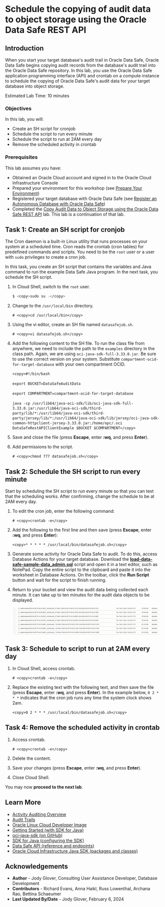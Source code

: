 # Schedule the copying of audit data to object storage using the Oracle Data Safe REST API

## Introduction

When you start your target database's audit trail in Oracle Data Safe, Oracle Data Safe begins copying audit records from the database's audit trail into the Oracle Data Safe repository. In this lab, you use the Oracle Data Safe application programming interface (API) and crontab on a compute instance to schedule the copying of Oracle Data Safe's audit data for your target database into object storage. 

Estimated Lab Time: 10 minutes

### Objectives

In this lab, you will:

- Create an SH script for cronjob
- Schedule the script to run every minute
- Schedule the script to run at 2AM every day
- Remove the scheduled activity in crontab


### Prerequisites

This lab assumes you have:

- Obtained an Oracle Cloud account and signed in to the Oracle Cloud Infrastructure Console
- Prepared your environment for this workshop (see [Prepare Your Environment](?lab=prepare-environment))
- Registered your target database with Oracle Data Safe (see [Register an Autonomous Database with Oracle Data Safe](?lab=register-autonomous-database))
- Completed the [Copy Audit Data to Object Storage using the Oracle Data Safe REST API](?lab=api-copy-audit-data) lab. This lab is a continuation of that lab.



## Task 1: Create an SH script for cronjob

The Cron daemon is a built-in Linux utility that runs processes on your system at a scheduled time. Cron reads the crontab (cron tables) for predefined commands and scripts. You need to be the `root` user or a user with `sudo` privileges to create a cron job.

In this task, you create an SH script that contains the variables and Java command to run the example Data Safe Java program. In the next task, you schedule the SH script.

1. In Cloud Shell, switch to the `root` user.

    ```bash
    $ <copy>sudo su -</copy>
    ```


2. Change to the `/usr/local/bin` directory.

    ```text
    # <copy>cd /usr/local/bin</copy>
    ```

3. Using the vi editor, create an SH file named `datasafejob.sh`.

    ```text
    # <copy>vi datasafejob.sh</copy>
    ```

4. Add the following content to the SH file. To run the class file from anywhere, we need to include the path to the `examples` directory in the class path. Again, we are using `oci-java-sdk-full-3.33.0.jar`. Be sure to use the correct version on your system. Substitute `compartment-ocid-for-target-database` with your own compartment OCID.

    ```text
    <copy>#!/bin/bash

    export BUCKET=DataSafeAuditData

    export COMPARTMENT=compartment-ocid-for-target-database

    java -cp /usr/lib64/java-oci-sdk/lib/oci-java-sdk-full-3.33.0.jar:/usr/lib64/java-oci-sdk/third-party/lib/*:/usr/lib64/java-oci-sdk/third-party/jersey/lib/*:/usr/lib64/java-oci-sdk/lib/jersey/oci-java-sdk-common-httpclient-jersey-3.33.0.jar:/home/opc/.oci DataSafeRestAPIClientExample $BUCKET $COMPARTMENT</copy>
    ```

4. Save and close the file (press **Escape**, enter **:wq**, and press **Enter**).

5. Add permissions to the script.

    ```text
    # <copy>chmod 777 datasafejob.sh</copy>
    ```

## Task 2: Schedule the SH script to run every minute

Start by scheduling the SH script to run every minute so that you can test that the scheduling works. After confirming, change the schedule to be at 2AM every day.

1. To edit the cron job, enter the following command:

    ```text
    # <copy>crontab -e</copy>
    ```

2. Add the following to the first line and then save (press **Escape**, enter **:wq**, and press **Enter**):


    ```text
    <copy>* * * * * /usr/local/bin/datasafejob.sh</copy>
    ```

3. Generate some activity for Oracle Data Safe to audit. To do this, access Database Actions for your target database. Download the [**load-data-safe-sample-data_admin.sql**](https://objectstorage.us-ashburn-1.oraclecloud.com/p/AUKfPIGuTde04z4OnuaZN2EP0LxNl4hJWI2jZiTw23aWzSoa2_Byvs8OGPw20-dt/n/c4u04/b/livelabsfiles/o/security-library/load-data-safe-sample-data_admin.sql) script and open it in a text editor, such as NotePad. Copy the entire script to the clipboard and paste it into the worksheet in Database Actions. On the toolbar, click the **Run Script** button and wait for the script to finish running.


4. Return to your bucket and view the audit data being collected each minute. It can take up to ten minutes for the audit data objects to be displayed.

    ![Audit records objects](images/audit-records-objects.png "Audit records objects")



## Task 3: Schedule to script to run at 2AM every day

1. In Cloud Shell, access crontab.

    ```text
    # <copy>crontab -e</copy>
    ```

2. Replace the existing text with the following text, and then save the file (press **Escape**, enter **:wq**, and press **Enter**). In the example below, `0 2 * * *` indicates that the cron job runs any time the system clock shows 2am. 

    ```text
    <copy>0 2 * * * /usr/local/bin/datasafejob.sh</copy>
    ```


## Task 4: Remove the scheduled activity in crontab

1. Access crontab.

    ```text
    # <copy>crontab -e</copy>
    ```

2. Delete the content.

3. Save your changes (press **Escape**, enter **:wq**, and press **Enter**).

4. Close Cloud Shell.

You may now **proceed to the next lab**.

## Learn More
- [Activity Auditing Overview](https://www.oracle.com/pls/topic/lookup?ctx=en/cloud/paas/data-safe&id=UDSCS-GUID-741E8CFE-041E-46C4-9C04-D849573A4DB7)
- [Audit Trails](https://www.oracle.com/pls/topic/lookup?ctx=en/cloud/paas/data-safe&id=UDSCS-GUID-8E684604-879A-4312-8FF6-519ECD67D179)
- [Oracle Linux Cloud Developer Image](https://docs.oracle.com/en-us/iaas/oracle-linux/developer/index.htm)
- [Getting Started (with SDK for Java)](https://docs.oracle.com/en-us/iaas/Content/API/SDKDocs/javasdkgettingstarted.htm)
- [oci-java-sdk (on GitHub)](https://github.com/oracle/oci-java-sdk)
- [SDK for Java (configuring the SDK)](https://docs.oracle.com/en-us/iaas/Content/API/SDKDocs/javasdk.htm)
- [Data Safe API (reference and endpoints)](https://docs.oracle.com/en-us/iaas/api/#/en/data-safe/20181201/)
- [Oracle Cloud Infrastructure Java SDK (packages and classes)](https://docs.oracle.com/en-us/iaas/tools/java/3.2.2/)


## Acknowledgements
- **Author** - Jody Glover, Consulting User Assistance Developer, Database Development
- **Contributors** - Richard Evans, Anna Haikl, Russ Lowenthal, Archana Rao, Bettina Schaeumer
- **Last Updated By/Date** - Jody Glover, February 6, 2024





